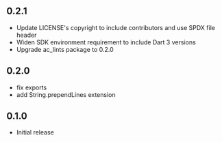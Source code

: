 ## 0.2.1

- Update LICENSE's copyright to include contributors and use SPDX file header
- Widen SDK environment requirement to include Dart 3 versions
- Upgrade ac_lints package to 0.2.0

## 0.2.0

- fix exports
- add String.prependLines extension

## 0.1.0

- Initial release
